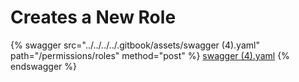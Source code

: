 # Creates a New Role

{% swagger src="../../../../.gitbook/assets/swagger (4).yaml" path="/permissions/roles" method="post" %}
[swagger (4).yaml](<../../../../.gitbook/assets/swagger (4).yaml>)
{% endswagger %}
